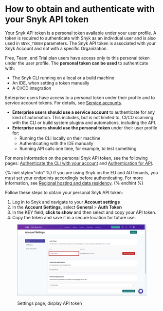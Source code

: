 # How to obtain and authenticate with your Snyk API token

Your Snyk API token is a personal token available under your user profile. A token is required to authenticate with Snyk as an individual user and is also used in `SNYK_TOKEN` parameters. The Snyk API token is associated with your Snyk Account and not with a specific Organization.

Free, Team, and Trial plan users have access only to this personal token under the user profile. The **personal token can be used** to authenticate with:

* The Snyk CLI running on a local or a build machine
* An IDE, when setting a token manually
* A CI/CD integration

Enterprise users have access to a personal token under their profile and to service account tokens. For details, see [Service accounts](../enterprise-configuration/service-accounts/).

* **Enterprise users should use a service account** to authenticate for any kind of automation. This includes, but is not limited to, CI/CD scanning with the CLI or build system plugins and automations, including the API.
* **Enterprise users should use the personal token** under their user profile for:
  * Running the CLI locally on their machine
  * Authenticating with the IDE manually
  * Running API calls one time, for example, to test something

For more information on the personal Snyk API token, see the following pages: [Authenticate the CLI with your account](../snyk-cli/authenticate-the-cli-with-your-account.md) and [Authentication for API](../snyk-api/rest-api/authentication-for-api/).

{% hint style="info" %}
If you are using Snyk on the EU and AU tenants, you must set your endpoints accordingly before authenticating. For more information, see [Regional hosting and data residency](../working-with-snyk/regional-hosting-and-data-residency.md).
{% endhint %}

Follow these steps to obtain your personal Snyk API token:

1. Log in to Snyk and navigate to your **Account settings**
2. In the **Account Settings,** select **General** > **Auth Token**
3. In the KEY field, **click to show** and then select and copy your API token.
4. Copy the token and save it in a secure location for future use.

<figure><img src="../.gitbook/assets/Snyk Broker - API Token - Account settings - API Token box.png" alt="Settings page, display API token"><figcaption><p>Settings page, display API token</p></figcaption></figure>
